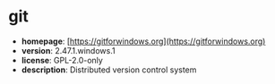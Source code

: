 # git

- **homepage**: [https://gitforwindows.org](https://gitforwindows.org)
- **version**: 2.47.1.windows.1
- **license**: GPL-2.0-only
- **description**: Distributed version control system

